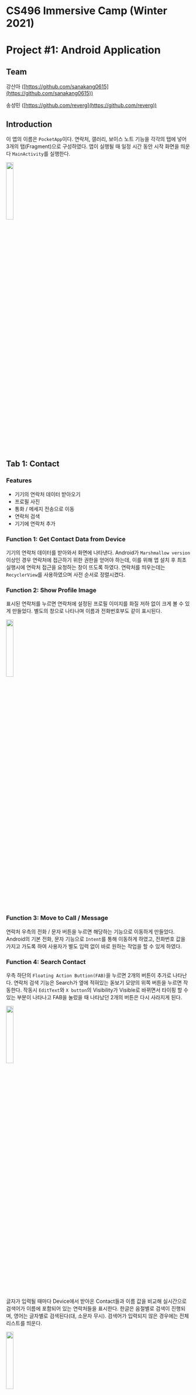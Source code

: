 # CS496 Immersive Camp (Winter 2021)

# Project #1: Android Application

## Team
강산아 ([https://github.com/sanakang0615](https://github.com/sanakang0615))

송성민 ([https://github.com/reverg](https://github.com/reverg))

## Introduction

 이 앱의 이름은 `PocketApp`이다. 연락처, 갤러리, 보이스 노트 기능을 각각의 탭에 넣어 3개의 탭(Fragment)으로 구성하였다. 앱이 실행될 때 일정 시간 동안 시작 화면을 띄운다 `MainActivity`를 실행한다.

<img src = "https://user-images.githubusercontent.com/48681924/148020226-a94c2a7c-9923-4687-ab61-77e183e77a0a.jpg" width="20%" height="20%">

## Tab 1: Contact

### Features

- 기기의 연락처 데이터 받아오기
- 프로필 사진 
- 통화 / 메세지 전송으로 이동
- 연락처 검색
- 기기에 연락처 추가

### Function 1: Get Contact Data from Device

 기기의 연락처 데이터를 받아와서 화면에 나타낸다. Android가 `Marshmallow version` 이상인 경우 연락처에 접근하기 위한 권한을 얻어야 하는데, 이를 위해 앱 설치 후 최초 실행시에 연락처 접근을 요청하는 창이 뜨도록 하였다. 연락처를 띄우는데는 `RecyclerView`를 사용하였으며 사전 순서로 정렬시켰다. 

### Function 2: Show Profile Image

 표시된 연락처를 누르면 연락처에 설정된 프로필 이미지를 화질 저하 없이 크게 볼 수 있게 만들었다. 별도의 창으로 나타나며 이름과 전화번호부도 같이 표시된다.
 
 <img src = "https://user-images.githubusercontent.com/48681924/148014507-fcdb471e-816a-4a96-ac26-4512d78ee7d1.jpg" width="20%" height="20%">
 
### Function 3: Move to Call / Message

 연락처 우측의 전화 / 문자 버튼을 누르면 해당하는 기능으로 이동하게 만들었다. Android의 기본 전화, 문자 기능으로 `Intent`를 통해 이동하게 하였고, 전화번호 값을 가지고 가도록 하여 사용자가 별도 입력 없이 바로 원하는 작업을 할 수 있게 하였다.

### Function 4: Search Contact

 우측 하단의 `Floating Action Buttion(FAB)`을 누르면 2개의 버튼이 추가로 나타난다. 연락처 검색 기능은 Search가 옆에 적혀있는 돋보기 모양의 위쪽 버튼을 누르면 작동한다. 작동시 `EditText`와 `X button`의 Visibility가 Visible로 바뀌면서 타이핑 할 수 있는 부분이 나타나고 FAB을 눌렀을 때 나타났던 2개의 버튼은 다시 사라지게 된다.
 
 <img src = "https://user-images.githubusercontent.com/48681924/148014438-54d22732-76ed-4c30-8d87-0a471353b389.jpg" width="20%" height="20%">

 글자가 입력될 때마다 Device에서 받아온 Contact들과 이름 값을 비교해 실시간으로 검색어가 이름에 포함되어 있는 연락처들을 표시한다. 한글은 음절별로 검색이 진행되며, 영어는 글자별로 검색된다(대, 소문자 무시). 검색어가 입력되지 않은 경우에는 전체 리스트를 띄운다.
 
 <img src = "https://user-images.githubusercontent.com/48681924/148014178-6be17884-537d-43ea-bf8f-c9cc51379d06.jpg" width="20%" height="20%">

 검색을 중지할 때는 `X button`을 누르면 된다. `EditText`와 `X button`이 모두 사라지며 입력되었던 검색어도 전부 지워지게 된다.

### Function5: Add Contact in Device

 Function 4때 설명한 FAB을 누르면 나오는 2개의 버튼 중 아래 버튼에 할당된 기능이다. 누르면 Android의 기본 연락처 기능 중 연락처 추가 화면으로 이동하게 된다. 연락처를 추가하고 `PocketApp`으로 돌아온 후에 연락처를 수동으로 새로고침해줘야 한다. 새로고침은 화면을 위에서 아래로 Swipe하면 수행되며, 이를 위해 Layout에 `SwipeRefreshLayout`이 적용되었다.

## Tab 2: Gallery

### Features

- Default: 앱 내에 저장되어 있는 사진 띄우기
- 휴대폰 갤러리 모드: 휴대폰 기기의 갤러리 사진을 선택하여 띄우기
- Pixabay 이미지 검색: `Pixabay API`를 이용하여 웹 이미지 검색하기
- 이미지 확대/축소 기능: 더블클릭 또는 두 손가락 스크롤으로 이미지 확대 및 축소하기

### Function 1: Show Images of Application

 아래에 있는 이미지 목록 중 하나를 선택하면 상단에 사진이 크게 뜨게 만들었다. 이미지 목록은 `Gallery Viewer`를 이용하여 Horizontal하게 구현하였으며 animation duration 시간을 조절하여 자연스럽게 넘어가게 하였다. `com.github.chrisbanes:PhotoView`를 이용하여 상단에 뜬 사진을 더블 클릭하거나 두 손가락 스크롤을 통해 확대 및 축소할 수 있게 하였다. `Custom Viewpager`을 선언하여 이용하였다.

<img src = "https://user-images.githubusercontent.com/48681924/148020351-a22384d1-3b75-48cc-95be-cacb5472f930.jpg" width="20%" height="20%">

### Function 2: Get Image from Device

 `휴대폰 갤러리 모드` 버튼을 클릭하면 휴대폰 기기에 내장된 갤러리로 이동하게 만들었다. 그런 뒤, 갤러리에서 사진을 하나 클릭하면 선택한 이미지에서 비트맵을 생성하여 이미지뷰에 해당 사진이 세팅되게 만들었다.

### Function 3: Search Images
 `Pixabay 이미지 검색` 버튼을 클릭하면 해당 프래그먼트에서 새로운 액티비티로 이동한다. 액티비티 상단에 있는 검색 기능을 통해 검색어를 입력하면, `Pixabay API`의 고유키를 이용하여 url을 생성해서 request를 보낸다. 이후, 해당 request에 대해 JSON Array를 받아오고 각 오브젝트에 대한 image url을 받아와서 이미지 리스트를 만든다. 그리고 해당 이미지 리스트를 `Recycler view`를 통해 액티비티에 뜨게 만들었다. 이미지 검색이 끝난 후, `이전으로 돌아가기` 버튼을 클릭하면 기존의 갤러리 탭으로 다시 돌아가게 만들었다.

<img src = "https://user-images.githubusercontent.com/48681924/148020440-1af94713-0312-4480-8e44-cea800e9c124.jpg" width="20%" height="20%">

## Tab 3: Voice Note

### Features

- 음성 인식 후 인식한 텍스트 띄우기 (지원 언어: 한국어 / 영어)
- 인식된 텍스트 복사

### Function 1: Speech-to-Text

 우측 하단의 `Floating Action Buttion(FAB)`을 누르면 언어(한국어/영어)를 선택할 수 있는 버튼이 나타난다.
 
<img src = "https://user-images.githubusercontent.com/48681924/148020771-3af826fb-1d22-4062-80ab-1e5affe01736.jpg" width="20%" height="20%">

 사용자가 특정 언어를 선택하면 우측 하단의 스피커 모양 FAB을 누르면 음성 인식 기능을 비동기 실행하여 `Google Speech API`에서 제공하는 음성 인식 기능으로 이동된다. 그 뒤, 사용자가 설정한 언어를 기반으로 인식하여 화면에 텍스트가 표시된다.

<img src = "https://user-images.githubusercontent.com/48681924/148020539-401bf7e4-48d6-44e9-9f55-8fbc29e10c42.jpg" width="20%" height="20%">

### Function 2: Copy Text

 사용자 편의를 위해 `Clipboard Manager`를 이용하여 필기 완료된 텍스트를 한번 누르면 자동으로 클립보드에 저장되도록 하였다.


---


[https://github.com/reverg/MadCamp1](https://github.com/reverg/MadCamp1)
